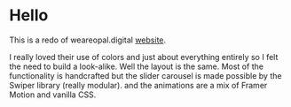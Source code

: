 # Hello

This is a redo of weareopal.digital [website](https://weareopal.digital).

I really loved their use of colors and just about everything entirely so I felt the need to build a look-alike. Well the layout is the same.
Most of the functionality is handcrafted but the slider carousel is made possible by the Swiper library (really modular). and the animations are a mix of Framer Motion and vanilla CSS.
